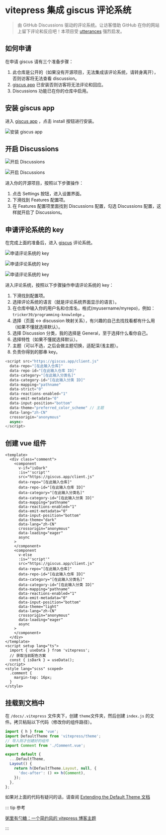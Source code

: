 # vitepress 集成 giscus 评论系统

> 由 GitHub Discussions 驱动的评论系统。让访客借助 GitHub 在你的网站上留下评论和反应吧！本项目受 [utterances](https://github.com/utterance/utterances) 强烈启发。

## 如何申请

在申请 giscus 请有三个准备步骤：

1. 此仓库是公开的（如果没有开源项目，无法集成该评论系统，请转身离开），否则访客将无法查看 discussion。
2. [giscus app](https://github.com/apps/giscus) 已安装否则访客将无法评论和回应。
3. Discussions 功能已在你的仓库中启用。

## 安装 giscus app

进入 [giscus app](https://github.com/apps/giscus) ，点击 install 按钮进行安装。

![安装 giscus app](https://s1.ax1x.com/2023/04/22/p9VJ1jf.png)

## 开启 Discussions

![开启 Discussions](https://s1.ax1x.com/2023/04/22/p9VJlgP.png)

![开启 Discussions](https://s1.ax1x.com/2023/04/22/p9VJ8u8.png)

进入你的开源项目，按照以下步骤操作：

1. 点击 Settings 按钮，进入设置界面。
2. 下滑找到 Features 配置项。
3. 在 Features 配置项里面找到 Discussions 配置，勾选 Discussions 配置，这样就开启了 Discussions。

## 申请评论系统的 key

在完成上面的准备后，进入 [giscus](https://giscus.app/zh-CN) 评论系统。

![申请评论系统的 key](https://s1.ax1x.com/2023/04/22/p9VJGDS.png)

![申请评论系统的 key](https://s1.ax1x.com/2023/04/22/p9VJQ3t.png)

![申请评论系统的 key](https://s1.ax1x.com/2023/04/22/p9VJJHg.png)

进入评论系统，按照以下步骤操作申请评论系统的 key：

1. 下滑找到配置项。
2. 选择评论系统的语言（就是评论系统界面显示的语言）。
3. 在仓库中输入你的用户名和仓库名，格式(myusername/myrepo)，例如：`tricker39/programming-knowledge` 。
4. 选择（页面 ↔️ discussion 映射关系），有兴趣的自己去找找看都有什么用（如果不懂就选择默认）。
5. 选择 Discussion 分类，我的选择是 General，至于选择什么看你自己。
6. 选择特性（如果不懂就选择默认）。
7. 主题（可以不选，之后会做主题切换，适配深/浅主题）。
8. 负责你得到的那串 key。

```JavaScript
<script src="https://giscus.app/client.js"
  data-repo="[在此输入仓库]"
  data-repo-id="[在此输入仓库 ID]"
  data-category="[在此输入分类名]"
  data-category-id="[在此输入分类 ID]"
  data-mapping="pathname"
  data-strict="0"
  data-reactions-enabled="1"
  data-emit-metadata="0"
  data-input-position="bottom"
  data-theme="preferred_color_scheme" // 主题
  data-lang="zh-CN"
  crossorigin="anonymous"
  async>
</script>
```

## 创建 vue 组件

```Vue
<template>
  <div class="comment">
    <component
      v-if="isDark"
      :is="'script'"
      src="https://giscus.app/client.js"
      data-repo="[在此输入仓库]"
      data-repo-id="[在此输入仓库 ID]"
      data-category="[在此输入分类名]"
      data-category-id="[在此输入分类 ID]"
      data-mapping="pathname"
      data-reactions-enabled="1"
      data-emit-metadata="0"
      data-input-position="bottom"
      data-theme="dark"
      data-lang="zh-CN"
      crossorigin="anonymous"
      data-loading="eager"
      async
    >
    </component>
    <component
      v-else
      :is="'script'"
      src="https://giscus.app/client.js"
      data-repo="[在此输入仓库]"
      data-repo-id="[在此输入仓库 ID]"
      data-category="[在此输入分类名]"
      data-category-id="[在此输入分类 ID]"
      data-mapping="pathname"
      data-reactions-enabled="1"
      data-emit-metadata="0"
      data-input-position="bottom"
      data-theme="light"
      data-lang="zh-CN"
      crossorigin="anonymous"
      data-loading="eager"
      async
    >
    </component>
  </div>
</template>
<script setup lang="ts">
  import { useData } from 'vitepress';
  // 获取当前配色方案
  const { isDark } = useData();
</script>
<style lang="scss" scoped>
  .comment {
    margin-top: 16px;
  }
</style>
```

## 挂载到文档中

在 `/docs/.vitepress` 文件夹下，创建 `theme`文件夹，然后创建 `index.js` 的文件。拷贝粘贴以下代码（修改你的组件路径）。

```JavaScript
import { h } from 'vue';
import DefaultTheme from 'vitepress/theme';
// 导入刚才创建好的组件
import Comment from './Comment.vue';

export default {
  ...DefaultTheme,
  Layout() {
    return h(DefaultTheme.Layout, null, {
      'doc-after': () => h(Comment),
    });
  },
};
```

如果对上面的代码有疑问的话，请查阅 [Extending the Default Theme 文档](https://vitepress.dev/guide/extending-default-theme#layout-slots)

::: tip 参考

[粥里有勺糖：一个简约风的 vitepress 博客主题](https://theme.sugarat.top/)

:::
